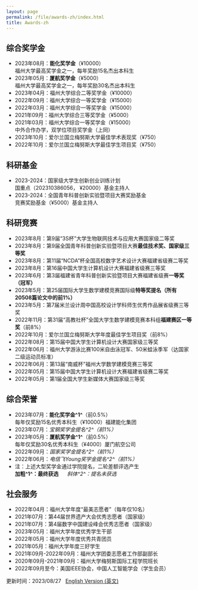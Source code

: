 ```yaml
---
layout: page
permalink: /file/awards-zh/index.html
title: Awards-zh
---
```


## 综合奖学金

- 2023年08月：**能化奖学金**（¥10000）<br>福州大学最高奖学金之一，每年奖励15名杰出本科生
- 2023年05月：**厦航奖学金**（¥5000）<br>福州大学最高奖学金之一，每年奖励30名杰出本科生
- 2023年04月：福州大学综合二等奖学金（¥10000）
- 2022年09月：福州大学综合一等奖学金（¥15000）
- 2022年03月：福州大学综合一等奖学金（¥15000）
- 2021年09月：福州大学综合三等奖学金（¥5000）
- 2021年03月：福州大学综合一等奖学金（¥15000）<br>中外合作办学，双学位项目奖学金（上同）
- 2023年10月：爱尔兰国立梅努斯大学最佳学术表现奖（¥750）
- 2022年10月：爱尔兰国立梅努斯大学最佳学生项目奖（¥750）

## 科研基金

- 2023-2024：国家级大学生创新创业训练计划<br>国重点（202310386056， ¥20000）基金主持人
- 2023-2024：全国青年科普创新实验暨项目大赛奖励基金<br>竞赛奖励基金（¥5000）基金主持人

## 科研竞赛

- 2023年8月：第9届“3S杯”大学生物联网技术与应用大赛国家级二等奖
- 2023年8月：第9届全国青年科普创新实验暨项目大赛**最佳技术奖、国家级三等奖**
- 2023年8月：第11届“NCDA”杯全国高校数字艺术设计大赛福建省级赛二等奖
- 2023年8月：第16届中国大学生计算机设计大赛福建省级赛三等奖
- 2023年6月：第3届福建省青年科普创新实验暨项目大赛福建省级赛**一等奖（冠军）**
- 2023年5月：第25届国际大学生数学建模竞赛国际级**特等奖提名（所有20508篇论文中的前1%）**
- 2023年5月：第7届米兰设计周中国高校设计学科师生优秀作品展省级赛三等奖
- 2022年11月：第31届“高教社杯”全国大学生数学建模竞赛本科组**福建赛区一等奖**（前8%）
- 2022年10月：爱尔兰国立梅努斯大学年度最佳学生项目奖（前8%）
- 2022年08月：第15届中国大学生计算机设计大赛国家级三等奖
- 2022年06月：福州大学游泳比赛100米自由泳冠军、50米蛙泳季军（达国家二级运动员标准）
- 2022年06月：第13届“南威杯”福州大学数学建模竞赛三等奖
- 2022年05月：第15届中国大学生计算机设计大赛福建省级赛二等奖
- 2022年05月：第1届全国大学生新媒体大赛国家级三等奖

## 综合荣誉

- 2023年07月：**能化奖学金^1^**（前0.5%）<br>每年仅奖励15名优秀本科生（¥10000）福建能化集团
- 2023年07月：*宝钢奖学金提名^2^（前1%）*
- 2023年05月：**厦航奖学金^1^**（前0.5%）<br>每年仅奖励30名优秀本科生（¥4000）厦门航空公司
- 2022年09月：*国家奖学金提名^2^（前1%）*
- 2022年06月：*电信飞Young奖学金提名^2^（前1%）*
- 注：上述大型奖学金通过学院提名，二轮差额评选产生<br>**加粗^1^：最终获选** &nbsp; &nbsp; &nbsp;*斜体^2^：提名未获选*<br>

## 社会服务

- 2022年04月：福州大学年度“最美志愿者”（每年仅10名）
- 2021年07月：第44届世界遗产大会优秀志愿者（国家级）
- 2021年07月：第4届数字中国建设峰会优秀志愿者（国家级）
- 2023年05月：福州大学年度优秀学生干部
- 2022年05月：福州大学年度优秀共青团员
- 2021年05月：福州大学年度三好学生
- 2021年09月-2022年09月：福州大学团委志愿者工作部副部长
- 2020年09月-2021年09月：福州大学梅努斯国际工程学院班长
- 2022年09月至今：美国IEEE协会，中国人工智能学会（学生会员）

更新时间：2023/08/27 &nbsp; [English Version (英文)](https://caihanlin.com/awards/)
